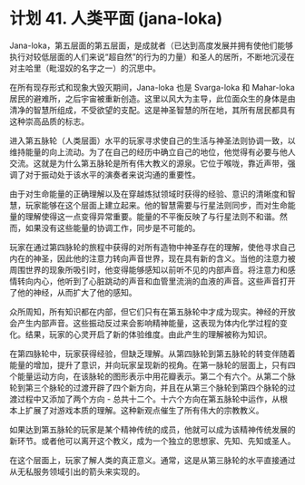 # 计划 41. 人类平面 (jana-loka)

Jana-loka，第五层面的第五层面，是成就者（已达到高度发展并拥有使他们能够执行对较低层面的人们来说“超自然”的行为的力量）和圣人的居所，不断地沉浸在对主哈里（毗湿奴的名字之一）的沉思中。

在所有现存形式和现象大毁灭期间，Jana-loka 也是 Svarga-loka 和 Mahar-loka 居民的避难所，之后宇宙被重新创造。这里以风大为主导，此位面众生的身体是由清净的智慧所组成，不受欲望的支配。这是神圣智慧的所在地，其所有居民都具有这种崇高品质的标志。

进入第五脉轮（人类层面）水平的玩家寻求使自己的生活与神圣法则协调一致，以维持能量的向上流动。为了在自己的经历中确立自己的地位，他觉得有必要与他人交流。这就是为什么第五脉轮是所有伟大教义的源泉。它位于喉咙，靠近声带，强调了对于振动处于该水平的演奏者来说沟通的重要性。

由于对生命能量的正确理解以及在穿越炼狱领域时获得的经验、意识的清晰度和智慧，玩家能够在这个层面上建立起来。他的智慧需要与行星法则同步，而对生命能量的理解使得这一点变得异常重要。能量的不平衡反映了与行星法则不和谐。然而，如果没有这些能量的协调工作，同步是不可能的。

玩家在通过第四脉轮的旅程中获得的对所有造物中神圣存在的理解，使他寻求自己内在的神圣，因此他的注意力转向声音世界，现在具有新的含义。当他的注意力被周围世界的现象所吸引时，他变得能够感知以前听不见的内部声音。将注意力和感情转向内心，他听到了心脏跳动的声音和血管里流淌的血液的声音。这些声音打开了他的神经，从而扩大了他的感知。

众所周知，所有知识都在内部，但它们只有在第五脉轮中才成为现实。神经的开放会产生内部声音。这些振动反过来会影响精神能量，这表现为体内化学过程的变化。结果，玩家的心灵开启了新的体验维度。由此产生的理解被称为知识。

在第四脉轮中，玩家获得经验，但缺乏理解。从第四脉轮到第五脉轮的转变伴随着能量的增加，提升了意识，并向玩家呈现新的视角。在第一脉轮的层面上，只有四个能量运动方向，在该脉轮的图形表示中用花瓣表示。第二个有六个。从第二个脉轮到第三个脉轮的过渡开辟了四个新方向，并且在从第三个脉轮到第四个脉轮的过渡过程中又添加了两个方向 - 总共十二个。十六个方向在第五脉轮中运作，从根本上扩展了对游戏本质的理解。这种新观点催生了所有伟大的宗教教义。

如果达到第五脉轮的玩家是某个精神传统的成员，他就可以成为该精神传统发展的新环节。或者他可以离开这个教义，成为一个独立的思想家、先知、先知或圣人。

在这个层面上，玩家了解人类的真正意义。通常，这是从第三脉轮的水平直接通过从无私服务领域引出的箭头来实现的。
